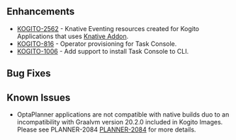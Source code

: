 ## Enhancements

- [KOGITO-2562](https://issues.redhat.com/browse/KOGITO-2562) - Knative Eventing resources created for Kogito Applications that uses [Knative Addon](https://github.com/kiegroup/kogito-examples/tree/stable/process-knative-quickstart-quarkus).
- [KOGITO-816](https://issues.redhat.com/browse/KOGITO-816) - Operator provisioning for Task Console.
- [KOGITO-1006](https://issues.redhat.com/browse/KOGITO-1006) - Add support to install Task Console to CLI.  

## Bug Fixes

## Known Issues
- OptaPlanner applications are not compatible with native builds duo to an incompatibility with Graalvm version 20.2.0 included in Kogito Images. Please see PLANNER-2084 [PLANNER-2084](https://issues.redhat.com/browse/PLANNER-2084) for more details.